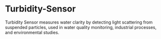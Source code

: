 # Turbidity-Sensor
Turbidity Sensor measures water clarity by detecting light scattering from suspended particles, used in water quality monitoring, industrial processes, and environmental studies.
